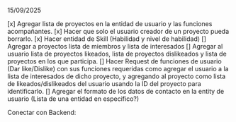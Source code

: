 15/09/2025

[x] Agregar lista de proyectos en la entidad de usuario y las funciones acompañantes.
[x] Hacer que solo el usuario creador de un proyecto pueda borrarlo.
[x] Hacer entidad de Skill (Habilidad y nivel de habilidad)
[] Agregar a proyectos lista de miembros y lista de interesados
[] Agregar al usuario lista de proyectos likeados, lista de proyectos dislikeados y lista de proyectos en los que participa.
[] Hacer Request de funciones de usuario (Dar like/Dislike) con sus funciones requeridas como agregar el usuario a la lista de interesados de dicho proyecto, y agregando al proyecto como lista de likeados/dislikeados del usuario usando la ID del proyecto para identificarlo.
[] Agregar el formato de los datos de contacto en la entity de usuario (Lista de una entidad en especifico?)

Conectar con Backend: 